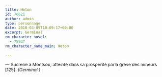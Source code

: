 ```yaml
---
title: Hoton
id: 76621
author: admin
type: personnage
date: 2010-03-09T10:09:17+00:00
excerpt: Germinal
rm_character_novel:
  - 75937
rm_character_name_main: Hoton

---
```

— Sucrerie à Montsou, atteinte dans sa prospérité parla grève des mineurs [125]. _(Germinal.)_